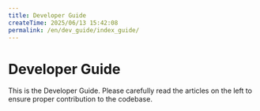 ```yaml
---
title: Developer Guide  
createTime: 2025/06/13 15:42:08  
permalink: /en/dev_guide/index_guide/  
---  
```

# Developer Guide  
This is the Developer Guide. Please carefully read the articles on the left to ensure proper contribution to the codebase.